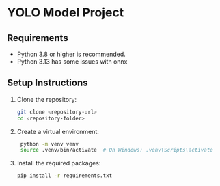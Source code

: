 # YOLO Model Project

## Requirements
- Python 3.8 or higher is recommended.
- Python 3.13 has some issues with onnx

## Setup Instructions
1. Clone the repository:
   ```bash
   git clone <repository-url>
   cd <repository-folder>
    ```
   
2. Create a virtual environment:
   ```bash
    python -m venv venv
    source .venv/bin/activate  # On Windows: .venv\Scripts\activate
    ```
   
3. Install the required packages:
    ```bash
    pip install -r requirements.txt
    ```
   